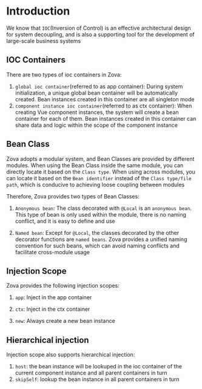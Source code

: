 # Introduction

We know that `IOC`(Inversion of Control) is an effective architectural design for system decoupling, and is also a supporting tool for the development of large-scale business systems

## IOC Containers

There are two types of ioc containers in Zova:

1. `global ioc container`(referred to as app container): During system initialization, a unique global bean container will be automatically created. Bean instances created in this container are all singleton mode
2. `component instance ioc container`(referred to as ctx container): When creating Vue component instances, the system will create a bean container for each of them. Bean instances created in this container can share data and logic within the scope of the component instance

## Bean Class

Zova adopts a modular system, and Bean Classes are provided by different modules. When using the Bean Class inside the same module, you can directly locate it based on the `Class type`. When using across modules, you can locate it based on the `Bean identifier` instead of the `Class type/file path`, which is conducive to achieving loose coupling between modules

Therefore, Zova provides two types of Bean Classes:

1. `Anonymous bean`: The class decorated with `@Local` is an `anonymous bean`. This type of bean is only used within the module, there is no naming conflict, and it is easy to define and use

2. `Named bean`: Except for `@Local`, the classes decorated by the other decorator functions are `named beans`. Zova provides a unified naming convention for such beans, which can avoid naming conflicts and facilitate cross-module usage

## Injection Scope

Zova provides the following injection scopes:

1. `app`: Inject in the app container

2. `ctx`: Inject in the ctx container

3. `new`: Always create a new bean instance

## Hierarchical injection

Injection scope also supports hierarchical injection:

1. `host`: the bean instance will be lookuped in the ioc container of the current component instance and all parent containers in turn
2. `skipSelf`: lookup the bean instance in all parent containers in turn

